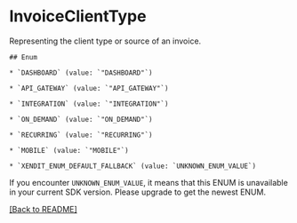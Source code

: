 # InvoiceClientType
Representing the client type or source of an invoice.

    ## Enum
    
    * `DASHBOARD` (value: `"DASHBOARD"`)
    
    * `API_GATEWAY` (value: `"API_GATEWAY"`)
    
    * `INTEGRATION` (value: `"INTEGRATION"`)
    
    * `ON_DEMAND` (value: `"ON_DEMAND"`)
    
    * `RECURRING` (value: `"RECURRING"`)
    
    * `MOBILE` (value: `"MOBILE"`)
    
    * `XENDIT_ENUM_DEFAULT_FALLBACK` (value: `UNKNOWN_ENUM_VALUE`)

If you encounter `UNKNOWN_ENUM_VALUE`, it means that this ENUM is unavailable in your current SDK version. Please upgrade to get the newest ENUM.

[[Back to README]](../../README.md)


